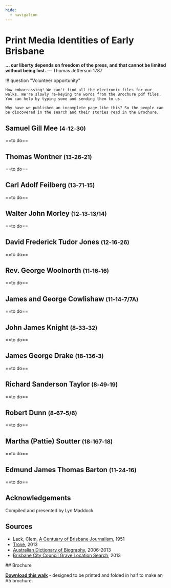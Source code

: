 ```yaml
---
hide:
  - navigation
---
```


# Print Media Identities of Early Brisbane  

**… our liberty depends on freedom of the press, and that cannot be limited without being lost.** — Thomas Jefferson 1787


!!! question "Volunteer opportunity"

    How embarrassing! We can't find all the electronic files for our walks. We're slowly re-keying the words from the Brochure pdf files. You can help by typing some and sending them to us. 
    
    Why have we published an incomplete page like this? So the people can be discovered in the search and their stories read in the Brochure.


## Samuel Gill Mee <small>(4‑12‑30)</small>

==to do==

## Thomas Wontner <small>(13‑26‑21)</small>

==to do==

## Carl Adolf Feilberg <small>(13‑71‑15)</small>

==to do==

## Walter John Morley <small>(12‑13‑13/14)</small>

==to do==

## David Frederick Tudor Jones <small>(12‑16‑26)</small>

==to do==

## Rev. George Woolnorth <small>(11‑16‑16)</small>

==to do==

## James and George Cowlishaw <small>(11‑14‑7/7A)</small>

==to do==

## John James Knight <small>(8‑33‑32)</small>

==to do==

## James George Drake <small>(18‑136‑3)</small>

==to do==

## Richard Sanderson Taylor <small>(8‑49‑19)</small>

==to do==

## Robert Dunn <small>(8‑67‑5/6)</small>

==to do==

## Martha (Pattie) Soutter <small>(18‑167‑18)</small>

==to do==

## Edmund James Thomas Barton <small>(11‑24‑16)</small>

==to do==

## Acknowledgements

Compiled and presented by Lyn Maddock

## Sources

- Lack, Clem, [A Centuary of Brisbane Journalism](https://espace.library.uq.edu.au), 1951
- [Trove](https://trove.nla.gov.au), 2013
- [Australian Dictionary of Biography](https://adb.anu.edu.au), 2006-2013
- [Brisbane City Council Grave Location Search](http://graves.brisbane.qld.gov.au), 2013

<div class="noprint" markdown="1">
## Brochure

**[Download this walk](../assets/guides/printers.pdf)** - designed to be printed and folded in half to make an A5 brochure.

</div>
